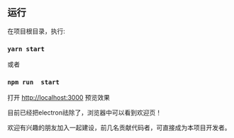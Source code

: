 
## 运行

在项目根目录，执行:

### `yarn start`

或者
### `npm run  start`


打开 [http://localhost:3000](http://localhost:3000) 预览效果

目前已经把electron祛除了，浏览器中可以看到欢迎页！

欢迎有兴趣的朋友加入一起建设，前几名贡献代码者，可直接成为本项目开发者。

